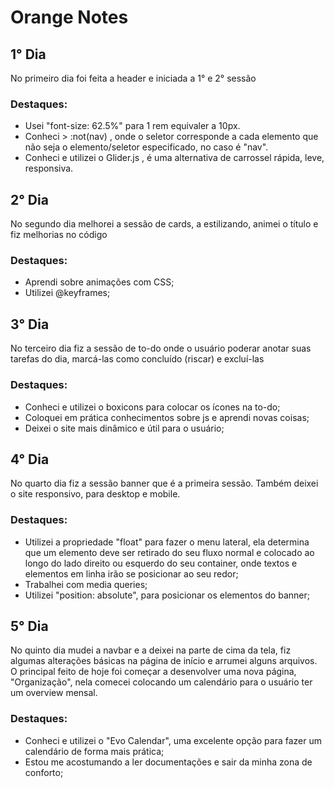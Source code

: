 <h1>Orange Notes</h1>

<h2>1° Dia</h2>
<p>No primeiro dia foi feita a header e iniciada a 1° e 2° sessão</p>
<h3> Destaques: </h3>
<ul> 
  <li>Usei "font-size: 62.5%" para 1 rem equivaler a 10px.</li>
  <li>Conheci > :not(nav) , onde o seletor corresponde a cada elemento que não seja o elemento/seletor especificado, no caso é "nav".</li>
  <li>Conheci e utilizei o Glider.js , é uma alternativa de carrossel rápida, leve, responsiva.</li>
</ul>

<h2>2° Dia</h2>
<p>No segundo dia melhorei a sessão de cards, a estilizando, animei o título e fiz melhorias no código</p>
<h3> Destaques: </h3>
<ul> 
  <li>Aprendi sobre animações com CSS;</li>
  <li>Utilizei @keyframes;</li>
</ul>

<h2>3° Dia</h2>
<p>No terceiro dia fiz a sessão de to-do onde o usuário poderar anotar suas tarefas do dia, marcá-las como concluído (riscar) e excluí-las</p>
<h3> Destaques: </h3>
<ul> 
  <li>Conheci e utilizei o boxicons para colocar os ícones na to-do;</li>
  <li>Coloquei em prática conhecimentos sobre js e aprendi novas coisas;</li>
  <li>Deixei o site mais dinâmico e útil para o usuário;</li>
</ul>

<h2>4° Dia</h2>
<p>No quarto dia fiz a sessão banner que é a primeira sessão. Também deixei o site responsivo, para desktop e mobile.</p>
<h3> Destaques: </h3>
<ul> 
  <li>Utilizei a propriedade "float" para fazer o menu lateral, ela determina que um elemento deve ser retirado do seu fluxo normal e colocado ao longo do lado direito ou esquerdo do seu container, onde textos e elementos em linha irão se posicionar ao seu redor;</li>
  <li>Trabalhei com media queries;</li>
  <li>Utilizei "position: absolute", para posicionar os elementos do banner;</li>
</ul>

<h2>5° Dia</h2>
<p>No quinto dia mudei a navbar e a deixei na parte de cima da tela, fiz algumas alterações básicas na página de início e arrumei alguns arquivos. O principal feito de hoje foi começar a desenvolver uma nova página, "Organização", nela comecei colocando um calendário para o usuário ter um overview mensal.</p>
<h3> Destaques: </h3>
<ul> 
  <li>Conheci e utilizei o "Evo Calendar", uma excelente opção para fazer um calendário de forma mais prática;</li>
  <li>Estou me acostumando a ler documentações e sair da minha zona de conforto;</li>
</ul>
